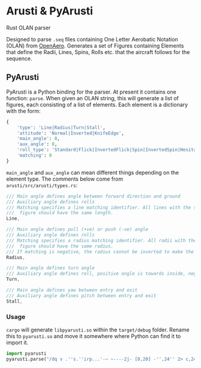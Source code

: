 # Arusti & PyArusti

Rust OLAN parser

Designed to parse `.seq` files containing One Letter Aerobatic Notation (OLAN) from [OpenAero](https://openaero.net).
Generates a set of Figures containing Elements that define the Radii, Lines, Spins, Rolls etc. that the aircraft
follows for the sequence.

## PyArusti

PyArusti is a Python binding for the parser. At present it contains one function: `parse`. When given an OLAN string,
this will generate a list of figures, each consisting of a list of elements. Each element is a dictionary with the form:

```python
{
    'type': 'Line|Radius|Turn|Stall',
    'attitude': 'Normal|Inverted|KnifeEdge',
    'main_angle': 0,
    'aux_angle': 0,
    'roll_type': 'Standard|Flick|InvertedFlick|Spin|InvertedSpin|HesitationHalves|HesitationQuarters|HesitationEighths',
    'matching': 0
}
```
`main_angle` and `aux_angle` can mean different things depending on the element type. The comments below come from
`arusti/src/arusti/types.rs`:

```rust
/// Main angle defines angle between forward direction and ground
/// Auxiliary angle defines rolls
/// Matching specifies a line matching identifier. All lines with the same identifier in a
///  figure should have the same length.
Line,

/// Main angle defines pull (+ve) or push (-ve) angle
/// Auxiliary angle defines rolls
/// Matching specifies a radius matching identifier. All radii with the same identifier in a
///  figure should have the same radius.
/// If matching is negative, the radius cannot be inverted to make the exit attitude match
Radius,

/// Main angle defines turn angle
/// Auxiliary angle defines roll, positive angle is towards inside, negative is outside
Turn,

/// Main angle defines yaw between entry and exit
/// Auxiliary angle defines pitch between entry and exit
Stall,
```

### Usage

`cargo` will generate `libpyarusti.so` within the `target/debug` folder. Rename this to `pyarusti.so` and move it
somewhere where Python can find it to import it.

```python
import pyarusti
pyarusti.parse("/dq v .''s.''irp...'-~ ~----2j- [0,20] -'',24'' 2> c,24.... [0,22] ~+v-- 4> -id2 2> ''1''m2.' [0,20] ~~++++++2j2 f,2- -22a44")
```
